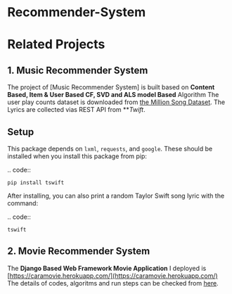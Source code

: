 # Recommender-System

# Related Projects
## 1. Music Recommender System
The project of [Music Recommender System] is built based on **Content Based, Item & User Based CF, SVD and ALS model Based** Algorithm
The user play counts dataset is downloaded from [the Million Song Dataset](http://millionsongdataset.com/challenge/).
The Lyrics are collected vias REST API from ***Twift*.

Setup
-----

This package depends on ``lxml``, ``requests``, and ``google``. These should be
installed when you install this package from pip:

.. code::

    pip install tswift

After installing, you can also print a random Taylor Swift song lyric with the
command:

.. code::

    tswift
    

## 2. Movie Recommender System
The **Django Based Web Framework Movie Application** I deployed is [https://caramovie.herokuapp.com/](https://caramovie.herokuapp.com/)
The details of codes, algoritms and run steps can be checked from [here](https://github.com/xiaolancara/cara_movie_recommender).
